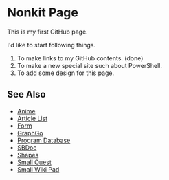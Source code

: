 # Nonkit Page
This is my first GitHub page.

I'd like to start following things.

1. To make links to my GitHub contents. (done)
2. To make a new special site such about PowerShell.
3. To add some design for this page.

## See Also
- [Anime](https://nonkit.github.io/Anime/)
- [Article List](https://nonkit.github.io/ArticleList/)
- [Form](https://nonkit.github.io/Form/)
- [GraphGo](https://nonkit.github.io/GraphGo/)
- [Program Database](https://nonkit.github.io/ProgramDB/)
- [SBDoc](https://nonkit.github.io/SBDoc/)
- [Shapes](https://nonkit.github.io/Shapes/)
- [Small Quest](https://nonkit.github.io/SmallQuest/)
- [Small Wiki Pad](https://nonkit.github.io/SmallWikiPad/)
